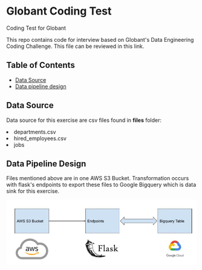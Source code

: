 # Globant Coding Test
 Coding Test for Globant

 This repo contains code for interview based on Globant's Data Engineering Coding Challenge. This file can be reviewed in this link.

## Table of Contents

- [Data Source](#data_source)
- [Data pipeline design](#data_pipeline_design)

## Data Source <a id="data_source"></a>

Data source for this exercise are csv files found in <strong>files</strong> folder:
<li>departments.csv</li>
<li>hired_employees.csv</li>
<li>jobs</li>

## Data Pipeline Design <a id="data_pipeline_design"></a>

Files mentioned above are in one AWS S3 Bucket. Transformation occurs with flask's endpoints to export these files to Google Bigquery which is data sink for this exercise.

<img src="img/coding_test.jpg">


